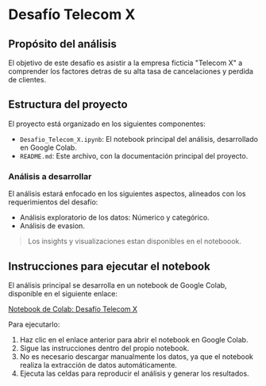 # Desafío Telecom X 

## Propósito del análisis

El objetivo de este desafío es asistir a la empresa ficticia "Telecom X" a comprender los factores detras de su alta tasa de cancelaciones y perdida de clientes.

## Estructura del proyecto

El proyecto está organizado en los siguientes componentes:

- `Desafio_Telecom_X.ipynb`: El notebook principal del análisis, desarrollado en Google Colab.
- `README.md`: Este archivo, con la documentación principal del proyecto.

### Análisis a desarrollar

El análisis estará enfocado en los siguientes aspectos, alineados con los requerimientos del desafío:

- Análisis exploratorio de los datos: Númerico y categórico.
- Análisis de evasion.

> Los insights y visualizaciones estan disponibles en el noteboook.

## Instrucciones para ejecutar el notebook

El análisis principal se desarrolla en un notebook de Google Colab, disponible en el siguiente enlace:

[Notebook de Colab: Desafío Telecom X](https://colab.research.google.com/drive/1UQ_IKGTIoRR7OUVdCLIPtlyyT2H5dQI4?usp=sharing)

Para ejecutarlo:

1. Haz clic en el enlace anterior para abrir el notebook en Google Colab.
2. Sigue las instrucciones dentro del propio notebook.
3. No es necesario descargar manualmente los datos, ya que el notebook realiza la extracción de datos automáticamente.
4. Ejecuta las celdas para reproducir el análisis y generar los resultados.


